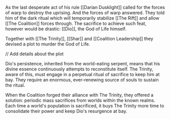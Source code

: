 As the last desperate act of his rule [[Darian Dusklight]] called for the forces of warp to destroy the uprising. And the forces of warp answered. They told him of the dark ritual which will temporarily stabilize [[The Rift]] and allow [[The Coalition]] forces through. The sacrifice to achieve such feat, however would be drastic: [[Dio]], the God of Life himself.

Together with [[The Trinity]], [[Shar]] and [[Coalition Leadership]] they devised a plot to murder the God of Life. 

// Add details about the plot

Dio's persistence, inherited from the world-eating serpent, means that his divine essence continuously attempts to reconstitute itself. The Trinity, aware of this, must engage in a perpetual ritual of sacrifice to keep him at bay. They require an enormous, ever-renewing source of souls to sustain the ritual.

When the Coalition forged their alliance with The Trinity, they offered a solution: periodic mass sacrifices from worlds within the known realms. Each time a world's population is sacrificed, it buys The Trinity more time to consolidate their power and keep Dio's resurgence at bay.

